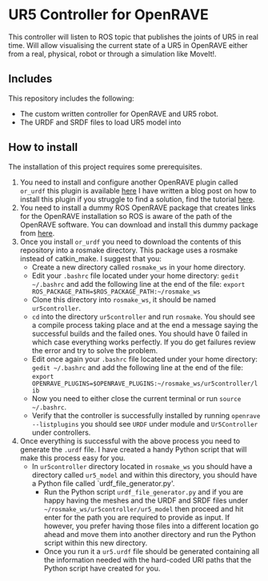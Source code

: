 # UR5 Controller for OpenRAVE
This controller will listen to ROS topic that publishes the joints of UR5 in real time. Will allow visualising the current state
of a UR5 in OpenRAVE either from a real, physical, robot or through a simulation like MoveIt!.

## Includes
This repository includes the following:
- The custom written controller for OpenRAVE and UR5 robot.
- The URDF and SRDF files to load UR5 model into 

## How to install
The installation of this project requires some prerequisites. 

1. You need to install and configure another OpenRAVE plugin called `or_urdf` this plugin is available [here](https://github.com/personalrobotics/or_urdf)
I have written a blog post on how to install this plugin if you struggle to find a solution, find the tutorial [here]().
2. You need to install a dummy ROS OpenRAVE package that creates links for the OpenRAVE installation so ROS is aware of the
path of the OpenRAVE software. You can download and install this dummy package from [here]().
3. Once you install `or_urdf` you need to download the contents of this repository into a rosmake directory. This package uses a
rosmake instead of catkin_make. I suggest that you:
   - Create a new directory called `rosmake_ws` in your home directory.
   - Edit your `.bashrc` file located under your home directory: `gedit ~/.bashrc` and add the following line at the end of the file: `export ROS_PACKAGE_PATH=$ROS_PACKAGE_PATH:~/rosmake_ws`
   - Clone this directory into `rosmake_ws`, it should be named `ur5controller`.
   - `cd` into the directory `ur5controller` and run `rosmake`. You should see a compile process taking place and at the end
   a message saying the successful builds and the failed ones. You should have 0 failed in which case everything works perfectly. If you do get failures review the error and try to solve the problem.
   - Edit once again your `.bashrc` file located under your home directory: `gedit ~/.bashrc` and add the following line at the end of the file: `export OPENRAVE_PLUGINS=$OPENRAVE_PLUGINS:~/rosmake_ws/ur5controller/lib`
   - Now you need to either close the current terminal or run `source ~/.bashrc`.
   - Verify that the controller is successfully installed by running `openrave --listplugins` you should see `URDF` under module and `Ur5Controller` under controllers.
4. Once everything is successful with the above process you need to generate the `.urdf` file. I have created a handy Python script that will make this process easy for you.
   - In `ur5controller` directory located in `rosmake_ws` you should have a directory called `ur5_model` and within this directory, you should have a Python file called `urdf_file_generator.py'.
     - Run the Python script `urdf_file_generator.py` and if you are happy having the meshes and the URDF and SRDF files under
     `~/rosmake_ws/ur5controller/ur5_model` then proceed and hit enter for the path you are required to provide as input. If however, you
     prefer having those files into a different location go ahead and move them into another directory and run the Python script
     within this new directory.
     - Once you run it a `ur5.urdf` file should be generated containing all the information needed with the hard-coded URI paths
     that the Python script have created for you.
